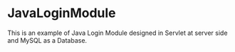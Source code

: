 # JavaLoginModule
This is an example of Java Login Module designed in Servlet at server side and MySQL as a Database. 
